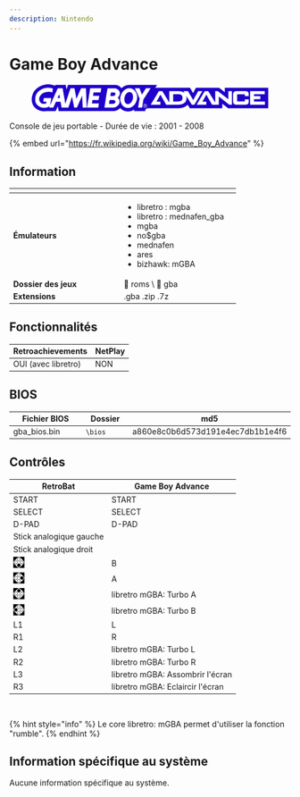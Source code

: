 ```yaml
---
description: Nintendo
---
```


# Game Boy Advance

<div align="left">

<figure><img src="https://raw.githubusercontent.com/fabricecaruso/es-theme-carbon/master/art/logos/gba.svg" alt=""><figcaption></figcaption></figure>

</div>

Console de jeu portable - Durée de vie : 2001 - 2008

{% embed url="https://fr.wikipedia.org/wiki/Game_Boy_Advance" %}

## Information

<table data-header-hidden><thead><tr><th width="184"></th><th></th><th data-hidden></th></tr></thead><tbody><tr><td><strong>Émulateurs</strong></td><td><ul><li>libretro : mgba</li><li>libretro : mednafen_gba</li><li>mgba</li><li>no$gba</li><li>mednafen</li><li>ares</li><li>bizhawk: mGBA</li></ul></td><td></td></tr><tr><td><strong>Dossier des jeux</strong></td><td><span data-gb-custom-inline data-tag="emoji" data-code="1f4c1">📁</span> roms \ <span data-gb-custom-inline data-tag="emoji" data-code="1f4c2">📂</span> gba</td><td></td></tr><tr><td><strong>Extensions</strong></td><td>.gba .zip .7z</td><td></td></tr></tbody></table>

## Fonctionnalités

| Retroachievements   | NetPlay |
| ------------------- | ------- |
| OUI (avec libretro) | NON     |

## BIOS

<table><thead><tr><th width="187">Fichier BIOS</th><th width="108">Dossier</th><th>md5</th></tr></thead><tbody><tr><td>gba_bios.bin</td><td><code>\bios</code></td><td>a860e8c0b6d573d191e4ec7db1b1e4f6</td></tr></tbody></table>

## Contrôles

| RetroBat                                                                           | Game Boy Advance                 |
| ---------------------------------------------------------------------------------- | -------------------------------- |
| START                                                                              | START                            |
| SELECT                                                                             | SELECT                           |
| D-PAD                                                                              | D-PAD                            |
| Stick analogique gauche                                                            |                                  |
| Stick analogique droit                                                             |                                  |
| ![A](<../../../../.gitbook/assets/image (19).png>)                                 | B                                |
| ![B](<../../../../.gitbook/assets/image (6).png>)                                  | A                                |
| <img src="../../../../.gitbook/assets/image (34).png" alt="" data-size="original"> | libretro mGBA: Turbo A           |
| <img src="../../../../.gitbook/assets/image (32).png" alt="" data-size="line">     | libretro mGBA: Turbo B           |
| L1                                                                                 | L                                |
| R1                                                                                 | R                                |
| L2                                                                                 | libretro mGBA: Turbo L           |
| R2                                                                                 | libretro mGBA: Turbo R           |
| L3                                                                                 | libretro mGBA: Assombrir l'écran |
| R3                                                                                 | libretro mGBA: Eclaircir l'écran |

<div align="left">

<figure><img src="https://i.imgur.com/hYkmLg3.png" alt=""><figcaption></figcaption></figure>

</div>

{% hint style="info" %}
Le core libretro: mGBA permet d'utiliser la fonction "rumble".
{% endhint %}

## Information spécifique au système

Aucune information spécifique au système.
